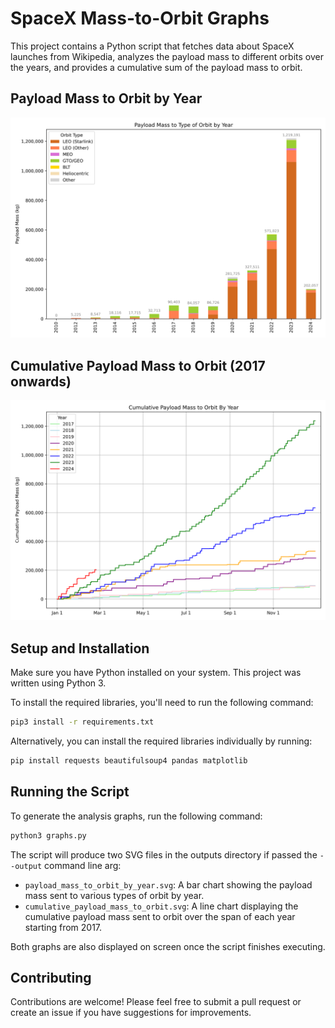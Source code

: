 # SpaceX Mass-to-Orbit Graphs

This project contains a Python script that fetches data about SpaceX launches from Wikipedia, analyzes the payload mass to different orbits over the years, and provides a cumulative sum of the payload mass to orbit.

## Payload Mass to Orbit by Year

![Payload Mass to Orbit by Year](outputs/payload_mass_to_orbit_by_year.svg)

## Cumulative Payload Mass to Orbit (2017 onwards)

![Cumulative Payload Mass to Orbit](outputs/cumulative_payload_mass_to_orbit.svg)

## Setup and Installation

Make sure you have Python installed on your system. This project was written using Python 3.

To install the required libraries, you'll need to run the following command:

```bash
pip3 install -r requirements.txt
```

Alternatively, you can install the required libraries individually by running:

```bash
pip install requests beautifulsoup4 pandas matplotlib
```

## Running the Script

To generate the analysis graphs, run the following command:

```bash
python3 graphs.py
```

The script will produce two SVG files in the outputs directory if passed the `--output` command line arg:

- `payload_mass_to_orbit_by_year.svg`: A bar chart showing the payload mass sent to various types of orbit by year.
- `cumulative_payload_mass_to_orbit.svg`: A line chart displaying the cumulative payload mass sent to orbit over the span of each year starting from 2017.

Both graphs are also displayed on screen once the script finishes executing.

## Contributing

Contributions are welcome! Please feel free to submit a pull request or create an issue if you have suggestions for improvements.
